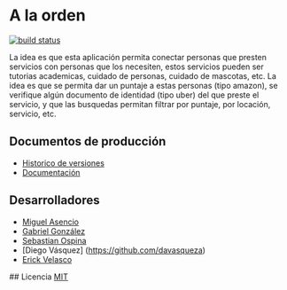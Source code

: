 # A la orden
  [![build status][travis-image]][travis-url]

La idea es que esta aplicación permita conectar personas que presten servicios con personas que los necesiten, estos servicios pueden ser tutorias academicas, cuidado de personas, cuidado de mascotas, etc. La idea es que se permita dar un puntaje a estas personas (tipo amazon), se verifique algún documento de identidad (tipo uber) del que preste el servicio, y que las busquedas permitan filtrar por puntaje, por locación, servicio, etc.

## Documentos de producción

  - [Historico de versiones](./History.md)
  - [Documentación](./Documentation.md)

## Desarrolladores
  - [Miguel Asencio](https://github.com/maasencioh)
  - [Gabriel González](https://github.com/gggonzalezg)
  - [Sebastian Ospina](https://github.com/sebaxo)
  - [Diego Vásquez] (https://github.com/davasqueza)
  - [Erick Velasco](https://github.com/erickvelasco11)

## Licencia
  [MIT](./LICENSE)

[travis-image]: https://img.shields.io/travis/aLaOrden/a-la-orden.svg?style=flat-square
[travis-url]: https://travis-ci.org/aLaOrden/a-la-orden
